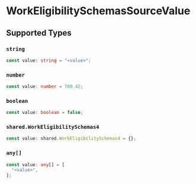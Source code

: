 # WorkEligibilitySchemasSourceValue


## Supported Types

### `string`

```typescript
const value: string = "<value>";
```

### `number`

```typescript
const value: number = 700.42;
```

### `boolean`

```typescript
const value: boolean = false;
```

### `shared.WorkEligibilitySchemas4`

```typescript
const value: shared.WorkEligibilitySchemas4 = {};
```

### `any[]`

```typescript
const value: any[] = [
  "<value>",
];
```

